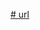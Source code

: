 [# url](https://app.flocareer.com/dynamic/candidates/ssoLogin/?corp_id=4227&cand_id=406974&auth_token=0ff96e2f78bd1bc9f205755c1cf4145d&redirect_uri=https://app.flocareer.com/flo2.0/interview/%3Freq=46538%26claim=1708791&is_tmpl=true)
